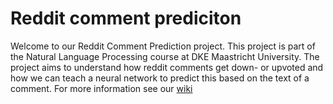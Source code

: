 # Reddit comment prediciton
Welcome to our Reddit Comment Prediction project. This project is part of the Natural Language Processing course at DKE Maastricht University. 
The project aims to understand how reddit comments get down- or upvoted and how we can teach a neural network to predict this based on the text of a comment.
For more information see our [wiki](https://github.com/ProgramAbel/RCP/wiki)
